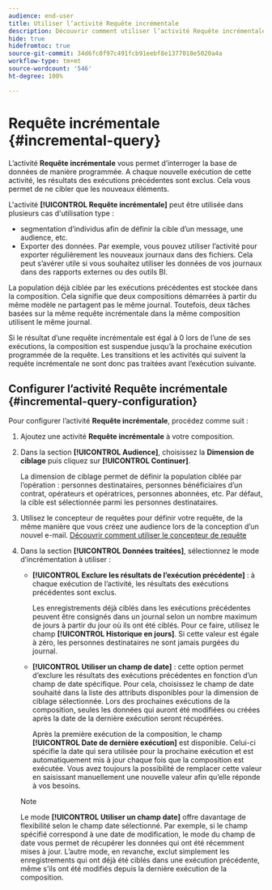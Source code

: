 ```yaml
---
audience: end-user
title: Utiliser l’activité Requête incrémentale
description: Découvrir comment utiliser l’activité Requête incrémentale
hide: true
hidefromtoc: true
source-git-commit: 34d6fc8f97c491fcb91eebf8e1377018e5020a4a
workflow-type: tm+mt
source-wordcount: '546'
ht-degree: 100%

---
```


# Requête incrémentale {#incremental-query}

<!-- Warning : contextual help IDs are declared in /start/get-started.md-->

L’activité **Requête incrémentale** vous permet d’interroger la base de données de manière programmée. A chaque nouvelle exécution de cette activité, les résultats des exécutions précédentes sont exclus. Cela vous permet de ne cibler que les nouveaux éléments.

L&#39;activité **[!UICONTROL Requête incrémentale]** peut être utilisée dans plusieurs cas d&#39;utilisation type :

* segmentation d’individus afin de définir la cible d’un message, une audience, etc.
* Exporter des données. Par exemple, vous pouvez utiliser l’activité pour exporter régulièrement les nouveaux journaux dans des fichiers. Cela peut s’avérer utile si vous souhaitez utiliser les données de vos journaux dans des rapports externes ou des outils BI.

La population déjà ciblée par les exécutions précédentes est stockée dans la composition. Cela signifie que deux compositions démarrées à partir du même modèle ne partagent pas le même journal. Toutefois, deux tâches basées sur la même requête incrémentale dans la même composition utilisent le même journal.

Si le résultat d’une requête incrémentale est égal à 0 lors de l’une de ses exécutions, la composition est suspendue jusqu’à la prochaine exécution programmée de la requête. Les transitions et les activités qui suivent la requête incrémentale ne sont donc pas traitées avant l’exécution suivante.

## Configurer l’activité Requête incrémentale {#incremental-query-configuration}

Pour configurer l’activité **Requête incrémentale**, procédez comme suit :

1. Ajoutez une activité **Requête incrémentale** à votre composition.

1. Dans la section **[!UICONTROL Audience]**, choisissez la **Dimension de ciblage** puis cliquez sur **[!UICONTROL Continuer]**.

   La dimension de ciblage permet de définir la population ciblée par l’opération : personnes destinataires, personnes bénéficiaires d’un contrat, opérateurs et opératrices, personnes abonnées, etc. Par défaut, la cible est sélectionnée parmi les personnes destinataires. <!--[Learn more about targeting dimensions](../../audience/about-recipients.md#targeting-dimensions)-->

1. Utilisez le concepteur de requêtes pour définir votre requête, de la même manière que vous créez une audience lors de la conception d’un nouvel e-mail. [Découvrir comment utiliser le concepteur de requête](../../query/query-modeler-overview.md)

1. Dans la section **[!UICONTROL Données traitées]**, sélectionnez le mode d’incrémentation à utiliser :

   * **[!UICONTROL Exclure les résultats de l’exécution précédente]** : à chaque exécution de l’activité, les résultats des exécutions précédentes sont exclus.

     Les enregistrements déjà ciblés dans les exécutions précédentes peuvent être consignés dans un journal selon un nombre maximum de jours à partir du jour où ils ont été ciblés. Pour ce faire, utilisez le champ **[!UICONTROL Historique en jours]**. Si cette valeur est égale à zéro, les personnes destinataires ne sont jamais purgées du journal.

   * **[!UICONTROL Utiliser un champ de date]** : cette option permet d’exclure les résultats des exécutions précédentes en fonction d’un champ de date spécifique. Pour cela, choisissez le champ de date souhaité dans la liste des attributs disponibles pour la dimension de ciblage sélectionnée. Lors des prochaines exécutions de la composition, seules les données qui auront été modifiées ou créées après la date de la dernière exécution seront récupérées.

     Après la première exécution de la composition, le champ **[!UICONTROL Date de dernière exécution]** est disponible. Celui-ci spécifie la date qui sera utilisée pour la prochaine exécution et est automatiquement mis à jour chaque fois que la composition est exécutée. Vous avez toujours la possibilité de remplacer cette valeur en saisissant manuellement une nouvelle valeur afin qu’elle réponde à vos besoins.

   >[!NOTE]
   >
   >Le mode **[!UICONTROL Utiliser un champ date]** offre davantage de flexibilité selon le champ date sélectionné. Par exemple, si le champ spécifié correspond à une date de modification, le mode du champ de date vous permet de récupérer les données qui ont été récemment mises à jour. L’autre mode, en revanche, exclut simplement les enregistrements qui ont déjà été ciblés dans une exécution précédente, même s’ils ont été modifiés depuis la dernière exécution de la composition.

<!--

## Example {#incremental-query-example}

The following example shows the configuration of a workflow which filters every week the profiles in the Adobe Campaign database that are subscribed to the Yoga Newsletter service, to send them a welcome email.

![](../assets/incremental-query-example.png)

The workflow is made up of the following elements:

* A **[!UICONTROL Scheduler]** activity, to execute the workflow every Monday at 6 am.
* An **[!UICONTROL Incremental query]** activity, which targets all of the current subscribers during the first execution, then only the new subscribers of that week during the following executions.
* An **[!UICONTROL Email delivery]** activity.
-->
